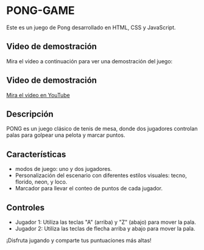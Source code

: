 # PONG-GAME

Este es un juego de Pong desarrollado en HTML, CSS y JavaScript.

## Video de demostración

Mira el video a continuación para ver una demostración del juego:

## Video de demostración

[Mira el video en YouTube](https://youtube.com/shorts/xAOZBC5zVjg)


## Descripción

PONG es un juego clásico de tenis de mesa, donde dos jugadores controlan palas para golpear una pelota y marcar puntos.

## Características

- modos de juego: uno y dos jugadores.
- Personalización del escenario con diferentes estilos visuales: tecno, florido, neon, y loco.
- Marcador para llevar el conteo de puntos de cada jugador.

## Controles

- Jugador 1: Utiliza las teclas "A" (arriba) y "Z" (abajo) para mover la pala.
- Jugador 2: Utiliza las teclas de flecha arriba y abajo para mover la pala.

¡Disfruta jugando y comparte tus puntuaciones más altas!
